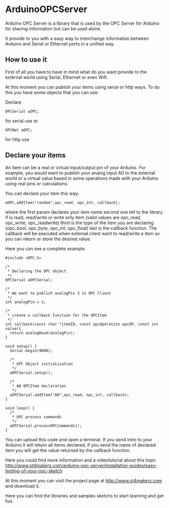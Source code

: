 ArduinoOPCServer
================

Arduino OPC Server is a library that is used by the OPC Server for Arduino for sharing information but can be used alone.

It provide to you with a easy way to interchange information between Arduino and Serial or Ethernet ports in a unified way.

How to use it
-------------

First of all you have to have in mind what do you want provide to the external world using Serial, Ethernet or even Wifi.

At this moment you can publish your items using serial or http ways. To do this you have some objects that you can use.

Declare 
```
OPCSerial aOPC; 
```
for serial use or
```
OPCNet aOPC;
```
for http use

Declare your items
------------------

An item can be a real or virtual input/output pin of your Arduino. For example, you would want to publish your analog input A0 to the external world or a virtual value based in some operations made with your Arduino using real pins or calculations.

You can declare your item this way:

```
aOPC.addItem("random",opc_read, opc_int, callback);
````

where the first param declares your item name
second one tell to the library if is read, read/write or write only item (valid values are opc_read, opc_write, opc_readwrite)
third is the type of the item you are declaring (opc_bool, opc_byte, opc_int, opc_float)
last is the callback function. The callback will be executed when external client want to read/write a item so you can return or store the desired value.

Here you can see a complete example

````
#include <OPC.h>

/*
 * Declaring the OPC object
 */
OPCSerial aOPCSerial;

/*
 * We want to publish analogPin 3 to OPC Client
 */
int analogPin = 3;

/*
 * create a callback function for the OPCItem
 */
int callback(const char *itemID, const opcOperation opcOP, const int value){
  return analogRead(analogPin);
}

void setup() {
  Serial.begin(9600);
  
  /*
   * OPC Object initialization
   */
  aOPCSerial.setup();
  
  /*
   * A0 OPCItem declaration
   */
  aOPCSerial.addItem("A0",opc_read, opc_int, callback);
}

void loop() {
  /*
   * OPC process commands
   */
  aOPCSerial.processOPCCommands();
}
````

You can upload this code and open a terminal. If you send intro to your Arduino it will return all items declared, if you send the name of declared item you will get the value returned by the callback function.

Here you could find more information and a videotutorial about this topic http://www.st4makers.com/arduino-opc-server/installation-guides/easy-testing-of-your-opc-sketch


At this moment you can visit the project page at http://www.st4makers.com and download it.

Here you can find the libraries and samples sketchs to start learning and get fun.
